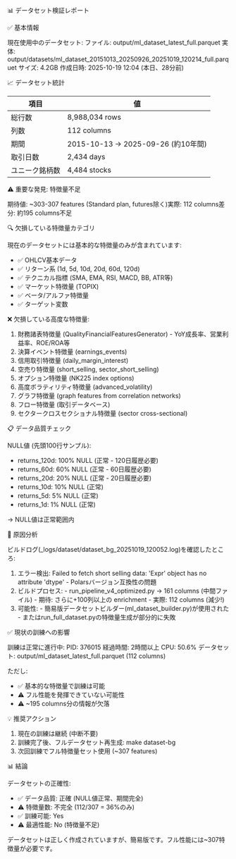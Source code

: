 📊 データセット検証レポート

  ✅ 基本情報

  現在使用中のデータセット:
  ファイル: output/ml_dataset_latest_full.parquet
  実体: output/datasets/ml_dataset_20151013_20250926_20251019_120214_full.parquet
  サイズ: 4.2GB
  作成日時: 2025-10-19 12:04 (本日、28分前)

  📈 データセット統計

  | 項目      | 値                               |
  |---------|---------------------------------|
  | 総行数     | 8,988,034 rows                  |
  | 列数      | 112 columns                     |
  | 期間      | 2015-10-13 → 2025-09-26 (約10年間) |
  | 取引日数    | 2,434 days                      |
  | ユニーク銘柄数 | 4,484 stocks                    |

  ⚠️ 重要な発見: 特徴量不足

  期待値: ~303-307 features (Standard plan, futures除く)実際: 112 columns差分: 約195 columns不足

  🔍 欠損している特徴量カテゴリ

  現在のデータセットには基本的な特徴量のみが含まれています:
  - ✅ OHLCV基本データ
  - ✅ リターン系 (1d, 5d, 10d, 20d, 60d, 120d)
  - ✅ テクニカル指標 (SMA, EMA, RSI, MACD, BB, ATR等)
  - ✅ マーケット特徴量 (TOPIX)
  - ✅ ベータ/アルファ特徴量
  - ✅ ターゲット変数

  ❌ 欠損している高度な特徴量:
  1. 財務諸表特徴量 (QualityFinancialFeaturesGenerator)
    - YoY成長率、営業利益率、ROE/ROA等
  2. 決算イベント特徴量 (earnings_events)
  3. 信用取引特徴量 (daily_margin_interest)
  4. 空売り特徴量 (short_selling, sector_short_selling)
  5. オプション特徴量 (NK225 index options)
  6. 高度ボラティリティ特徴量 (advanced_volatility)
  7. グラフ特徴量 (graph features from correlation networks)
  8. フロー特徴量 (取引データベース)
  9. セクタークロスセクショナル特徴量 (sector cross-sectional)

  📋 データ品質チェック

  NULL値 (先頭100行サンプル):
  - returns_120d: 100% NULL (正常 - 120日履歴必要)
  - returns_60d: 60% NULL (正常 - 60日履歴必要)
  - returns_20d: 20% NULL (正常 - 20日履歴必要)
  - returns_10d: 10% NULL (正常)
  - returns_5d: 5% NULL (正常)
  - returns_1d: 1% NULL (正常)

  → NULL値は正常範囲内

  🔧 原因分析

  ビルドログ(_logs/dataset/dataset_bg_20251019_120052.log)を確認したところ:

  1. エラー検出:
  Failed to fetch short selling data: 'Expr' object has no attribute 'dtype'
    - Polarsバージョン互換性の問題
  2. ビルドプロセス:
    - run_pipeline_v4_optimized.py → 161 columns (中間ファイル)
    - 期待: さらに+100列以上の enrichment
    - 実際: 112 columns (減少!)
  3. 可能性:
    - 簡易版データセットビルダー(ml_dataset_builder.py)が使用された
    - またはrun_full_dataset.pyの特徴量生成が部分的に失敗

  ✅ 現状の訓練への影響

  訓練は正常に進行中:
  PID: 376015
  経過時間: 2時間以上
  CPU: 50.6%
  データセット: output/ml_dataset_latest_full.parquet (112 columns)

  ただし:
  - ✅ 基本的な特徴量で訓練は可能
  - ⚠️ フル性能を発揮できていない可能性
  - ⚠️ ~195 columns分の情報が欠落

  💡 推奨アクション

  1. 現在の訓練は継続 (中断不要)
  2. 訓練完了後、フルデータセット再生成:
  make dataset-bg
  3. 次回訓練でフル特徴量セット使用 (~307 features)

  📊 結論

  データセットの正確性:
  - ✅ データ品質: 正確 (NULL値正常、期間完全)
  - ⚠️ 特徴量数: 不完全 (112/307 = 36%のみ)
  - ✅ 訓練可能: Yes
  - ⚠️ 最適性能: No (特徴量不足)

  データセットは正しく作成されていますが、簡易版です。フル性能には~307特徴量が必要です。


